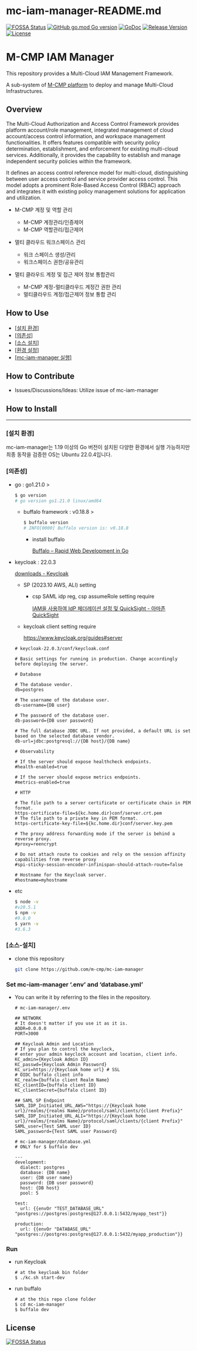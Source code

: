 # mc-iam-manager-README.md
[![FOSSA Status](https://app.fossa.com/api/projects/git%2Bgithub.com%2Fm-cmp%2Fmc-iam-manager.svg?type=shield)](https://app.fossa.com/projects/git%2Bgithub.com%2Fm-cmp%2Fmc-iam-manager?ref=badge_shield)
[![GitHub go.mod Go version](https://img.shields.io/github/go-mod/go-version/m-cmp/mc-iam-manager?label=go.mod)](https://github.com/m-cmp/mc-iam-manager/blob/master/go.mod)
[![GoDoc](https://godoc.org/github.com/m-cmp/mc-iam-manager?status.svg)](https://pkg.go.dev/github.com/m-cmp/mc-iam-manager@master)
[![Release Version](https://img.shields.io/github/v/release/m-cmp/mc-iam-manager)](https://github.com/m-cmp/mc-iam-manager/releases)
[![License](https://img.shields.io/badge/License-Apache%202.0-blue.svg)](https://github.com/m-cmp/mc-iam-manager/blob/master/LICENSE)

# M-CMP IAM Manager

This repository provides a Multi-Cloud IAM Management Framework.

A sub-system of [M-CMP platform](https://github.com/m-cmp/docs/tree/main) to deploy and manage Multi-Cloud Infrastructures.

## Overview
The Multi-Cloud Authorization and Access Control Framework provides platform account/role management, integrated management of cloud account/access control information, and workspace management functionalities. It offers features compatible with security policy determination, establishment, and enforcement for existing multi-cloud services. Additionally, it provides the capability to establish and manage independent security policies within the framework.

It defines an access control reference model for multi-cloud, distinguishing between user access control and service provider access control. This model adopts a prominent Role-Based Access Control (RBAC) approach and integrates it with existing policy management solutions for application and utilization.


- M-CMP 계정 및 역할 관리
  - M-CMP 계정관리/인증제어
  - M-CMP 역할관리/접근제어
 
- 멀티 클라우드 워크스페이스 관리
  - 워크 스페이스 생성/관리
  - 워크스페이스 권한/공유관리

- 멀티 클라우드 계정 및 접근 제어 정보 통합관리
  - M-CMP 계정-멀티클라우드 계정간 권한 관리
  - 멀티클라우드 계정/접근제어 정보 통합 관리

## How to Use
  - [[설치 환경]](#설치-환경)
  - [[의존성]](#의존성)
  - [[소스 설치]](#소스-설치)
  - [[환경 설정]](#환경-설정)
  - [[mc-iam-manager 실행]](#mc-iam-manager-실행)

## How to Contribute
- Issues/Discussions/Ideas: Utilize issue of mc-iam-manager

## How to Install

***
### [설치 환경]
mc-iam-manager는 1.19 이상의 Go 버전이 설치된 다양한 환경에서 실행 가능하지만 최종 동작을 검증한 OS는 Ubuntu 22.0.4입니다.

### [의존성]
- go : go1.21.0 >
    
    ```bash
    $ go version
    # go version go1.21.0 linux/amd64
    ```
    
    - buffalo framework : v0.18.8 >
        
        ```bash
        $ buffalo version
        # INFO[0000] Buffalo version is: v0.18.8
        ```
        
        - install buffalo
            
            [Buffalo – Rapid Web Development in Go](https://gobuffalo.io/documentation/getting_started/installation/)
            
- keycloak : 22.0.3
    
    [downloads - Keycloak](https://www.keycloak.org/downloads)
    
    - SP (2023.10 AWS, ALI) setting
        - csp SAML idp reg, csp assumeRole setting require
            
            [IAM을 사용하여 IdP 페더레이션 설정 및 QuickSight - 아마존 QuickSight](https://docs.aws.amazon.com/ko_kr/quicksight/latest/user/external-identity-providers-setting-up-saml.html)
            
    - keycloak client setting require
        
        https://www.keycloak.org/guides#server
        
    
    ```
    # keycloak-22.0.3/conf/keycloak.conf
    
    # Basic settings for running in production. Change accordingly before deploying the server.
    
    # Database
    
    # The database vendor.
    db=postgres
    
    # The username of the database user.
    db-username={DB user}
    
    # The password of the database user.
    db-password={DB user password}
    
    # The full database JDBC URL. If not provided, a default URL is set based on the selected database vendor.
    db-url=jdbc:postgresql://{DB host}/{DB name}
    
    # Observability
    
    # If the server should expose healthcheck endpoints.
    #health-enabled=true
    
    # If the server should expose metrics endpoints.
    #metrics-enabled=true
    
    # HTTP
    
    # The file path to a server certificate or certificate chain in PEM format.
    https-certificate-file=${kc.home.dir}conf/server.crt.pem
    # The file path to a private key in PEM format.
    https-certificate-key-file=${kc.home.dir}conf/server.key.pem
    
    # The proxy address forwarding mode if the server is behind a reverse proxy.
    #proxy=reencrypt
    
    # Do not attach route to cookies and rely on the session affinity capabilities from reverse proxy
    #spi-sticky-session-encoder-infinispan-should-attach-route=false
    
    # Hostname for the Keycloak server.
    #hostname=myhostname
    ```
    
- etc
    
    ```bash
    $ node -v
    #v20.5.1
    $ npm -v
    #9.8.0
    $ yarn -v
    #3.6.3
    ```
    

### [소스-설치]

- clone this repository
    
    ```bash
    git clone https://github.com/m-cmp/mc-iam-manager
    ```
    

### Set mc-iam-manager ‘.env’ and ‘database.yml’

- You can write it by referring to the files in the repository.
    
    ```
    # mc-iam-manager/.env
    
    ## NETWORK
    # It doesn't matter if you use it as it is.
    ADDR=0.0.0.0 
    PORT=3000
    
    ## Keycloak Admin and Location
    # If you plan to control the keyclock,
    # enter your admin keyclock account and location, client info.
    KC_admin={Keycloak Admin ID}
    KC_passwd={Keycloak Admin Password}
    KC_uri=https://{Keycloak home url} # SSL
    # OIDC buffalo client info
    KC_realm={buffalo client Realm Name}
    KC_clientID={buffalo client ID}
    KC_clientSecret={buffalo client ID}
    
    ## SAML SP Endpoint
    SAML_IDP_Initiated_URL_AWS="https://{Keycloak home url}/realms/{realms Name}/protocol/saml/clients/{client Prefix}"
    SAML_IDP_Initiated_URL_ALI="https://{Keycloak home url}/realms/{realms Name}/protocol/saml/clients/{client Prefix}"
    SAML_user={Test SAML user ID}
    SAML_password={Test SAML user Password}
    ```
    
    ```
    # mc-iam-manager/database.yml
    # ONLY for $ buffalo dev
    
    ---
    development:
      dialect: postgres
      database: {DB name}
      user: {DB user name}
      password: {DB user password}
      host: {DB host}
      pool: 5
    
    test:
      url: {{envOr "TEST_DATABASE_URL" "postgres://postgres:postgres@127.0.0.1:5432/myapp_test"}}
    
    production:
      url: {{envOr "DATABASE_URL" "postgres://postgres:postgres@127.0.0.1:5432/myapp_production"}}
    ```
    

### Run

- run Keycloak
    
    ```
    # at the keycloak bin folder
    $ ./kc.sh start-dev
    ```
    
- run buffalo
  
    ```
    # at the this repo clone folder
    $ cd mc-iam-manager
    $ buffalo dev
    ```


## License
[![FOSSA Status](https://app.fossa.com/api/projects/git%2Bgithub.com%2Fm-cmp%2Fmc-iam-manager.svg?type=large)](https://app.fossa.com/projects/git%2Bgithub.com%2Fm-cmp%2Fmc-iam-manager?ref=badge_large)
